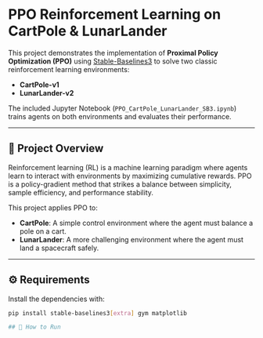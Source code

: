 # PPO Reinforcement Learning on CartPole & LunarLander

This project demonstrates the implementation of **Proximal Policy Optimization (PPO)** using [Stable-Baselines3](https://github.com/DLR-RM/stable-baselines3) to solve two classic reinforcement learning environments:

- **CartPole-v1**
- **LunarLander-v2**

The included Jupyter Notebook (`PPO_CartPole_LunarLander_SB3.ipynb`) trains agents on both environments and evaluates their performance.

---

## 📌 Project Overview
Reinforcement learning (RL) is a machine learning paradigm where agents learn to interact with environments by maximizing cumulative rewards. PPO is a policy-gradient method that strikes a balance between simplicity, sample efficiency, and performance stability.

This project applies PPO to:
- **CartPole**: A simple control environment where the agent must balance a pole on a cart.
- **LunarLander**: A more challenging environment where the agent must land a spacecraft safely.

---

## ⚙️ Requirements
Install the dependencies with:
```bash
pip install stable-baselines3[extra] gym matplotlib

## 🚀 How to Run


